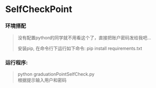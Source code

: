# SelfCheckPoint

### 环境搭配

> 没有配置python的同学就不用看这个了，直接把账户密码发给我吧...  
>  
> 安装pip, 在命令行下运行如下命令:
> pip install requirements.txt

### 运行程序:

> python graduationPointSelfCheck.py  
根据提示输入用户和密码
